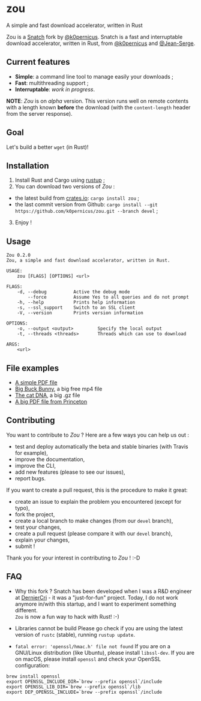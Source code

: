 # zou
A simple and fast download accelerator, written in Rust

Zou is a [Snatch](https://github.com/derniercri/snatch) fork by [@k0pernicus](https://github.com/k0pernicus).
Snatch is a fast and interruptable download accelerator, written in Rust, from [@k0pernicus](https://github.com/k0pernicus) and [@Jean-Serge](https://github.com/Jean-Serge).

## Current features

* **Simple**: a command line tool to manage easily your downloads ;
* **Fast**: multithreading support ;
* **Interruptable**: _work in progress_.

**NOTE**: _Zou_ is on _alpha_ version.
This version runs well on remote contents with a length known **before** the download (with the `content-length` header from the server response).

## Goal

Let's build a better `wget` (in Rust)!

## Installation

1. Install Rust and Cargo using [rustup](https://www.rustup.rs/) ;
2. You can download two versions of _Zou_ :  
  * the latest build from [crates.io](https://crates.io/): `cargo install zou` ;
  * the last commit version from Github: `cargo install --git https://github.com/k0pernicus/zou.git --branch devel` ;
3. Enjoy !

## Usage

```
Zou 0.2.0
Zou, a simple and fast download accelerator, written in Rust.

USAGE:
    zou [FLAGS] [OPTIONS] <url>

FLAGS:
    -d, --debug          Active the debug mode
        --force          Assume Yes to all queries and do not prompt
    -h, --help           Prints help information
    -s, --ssl_support    Switch to an SSL client
    -V, --version        Prints version information

OPTIONS:
    -o, --output <output>         Specify the local output
    -t, --threads <threads>       Threads which can use to download

ARGS:
    <url>
```

## File examples

* [A simple PDF file](http://www.cbu.edu.zm/downloads/pdf-sample.pdf)
* [Big Buck Bunny](http://distribution.bbb3d.renderfarming.net/video/mp4/bbb_sunflower_1080p_60fps_stereo_abl.mp4), a big free mp4 file
* [The cat DNA](http://hgdownload.cse.ucsc.edu/goldenPath/felCat8/bigZips/felCat8.fa.gz), a big .gz file
* [A big PDF file from Princeton](http://scholar.princeton.edu/sites/default/files/oversize_pdf_test_0.pdf)

## Contributing

You want to contribute to _Zou_ ?
Here are a few ways you can help us out :

* test and deploy automatically the beta and stable binaries (with Travis for example),
* improve the documentation,
* improve the CLI,
* add new features (please to see our issues),
* report bugs.

If you want to create a pull request, this is the procedure to make it great:

* create an issue to explain the problem you encountered (except for typo),
* fork the project,
* create a local branch to make changes (from our `devel` branch),
* test your changes,
* create a pull request (please compare it with our `devel` branch),
* explain your changes,
* submit !

Thank you for your interest in contributing to _Zou_ ! :-D

## FAQ

* Why this fork ?
Snatch has been developed when I was a R&D engineer at [DernierCri](https://derniercri.io) - it was a "just-for-fun" project.
Today, I do not work anymore in/with this startup, and I want to experiment something different.  
`Zou` is now a fun way to hack with Rust! :-)

* Libraries cannot be build
Please go check if you are using the latest version of `rustc` (stable), running `rustup update`.

* `fatal error: 'openssl/hmac.h' file not found`
If you are on a GNU/Linux distribution (like Ubuntu), please install `libssl-dev`.
If you are on macOS, please install `openssl` and check your OpenSSL configuration:

```
brew install openssl
export OPENSSL_INCLUDE_DIR=`brew --prefix openssl`/include
export OPENSSL_LIB_DIR=`brew --prefix openssl`/lib
export DEP_OPENSSL_INCLUDE=`brew --prefix openssl`/include
```
